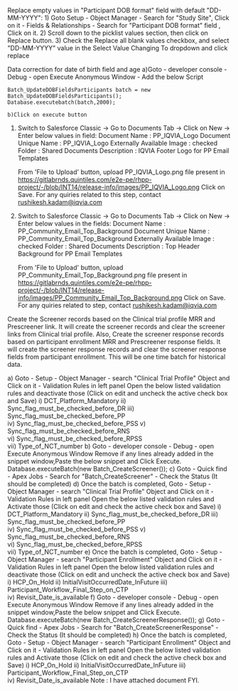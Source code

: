 Replace empty values in "Participant DOB format" field with default "DD-MM-YYYY": 1) Goto Setup - Object Manager - Search for "Study Site", Click on it - Fields & Relationships - Search for "Participant DOB format" field , Click on it. 2) Scroll down to the picklist values section, then click on Replace button. 3) Check the Replace all blank values checkbox, and select "DD-MM-YYYY" value in the Select Value Changing To dropdown and click replace

Data correction for date of birth field and age
a)Goto - developer console - Debug - open Execute Anonymous Window - Add the below Script

    Batch_UpdateDOBFieldsParticipants batch = new Batch_UpdateDOBFieldsParticipants();
    Database.executebatch(batch,2000);

    b)Click on execute button

1. Switch to Salesforce Classic -> Go to Documents Tab -> Click on New -> Enter below values in field:
   Document Name : PP_IQVIA_Logo
   Document Unique Name : PP_IQVIA_Logo
   Externally Available Image : checked
   Folder : Shared Documents
   Description : IQVIA Footer Logo for PP Email Templates

    From 'File to Upload' button, upload PP_IQVIA_Logo.png file present in
    https://gitlabrnds.quintiles.com/e2e-pe/rhpp-project/-/blob/INT14/release-info/images/PP_IQVIA_Logo.png
    Click on Save.
    For any quiries related to this step, contact rushikesh.kadam@iqvia.com

2. Switch to Salesforce Classic -> Go to Documents Tab -> Click on New -> Enter below values in the fields:
   Document Name : PP_Community_Email_Top_Background
   Document Unique Name : PP_Community_Email_Top_Background
   Externally Available Image : checked
   Folder : Shared Documents
   Description : Top Header Background for PP Email Templates

    From 'File to Upload' button, upload PP_Community_Email_Top_Background.png file present in
    https://gitlabrnds.quintiles.com/e2e-pe/rhpp-project/-/blob/INT14/release-info/images/PP_Community_Email_Top_Background.png
    Click on Save.
    For any quiries related to step, contact rushikesh.kadam@iqvia.com

Create the Screener records based on the Clinical trial profile MRR and Prescreener link. It will create the screener records and clear the screener links from Clinical trial profile. 
Also, Create the screener response records based on participant enrollment MRR and Prescreener response fields. It will create the screener response records and clear the screener response fields from participant enrollment. 
This will be one time batch for historical data.

a) Goto - Setup - Object Manager - search "Clinical Trial Profile" Object and Click on it - Validation Rules in left panel
    Open the below listed validation rules and deactivate those (Click on edit and uncheck the active check box and Save)
    i)   DCT_Platform_Mandatory
    ii)  Sync_flag_must_be_checked_before_DR
    iii) Sync_flag_must_be_checked_before_PP    
    iv)  Sync_flag_must_be_checked_before_PSS
    v)   Sync_flag_must_be_checked_before_RNS    
    vi)  Sync_flag_must_be_checked_before_RPSS    
    vii) Type_of_NCT_number
b) Goto - developer console - Debug - open Execute Anonymous Window
    Remove if any lines already added in the snippet window,Paste the below snippet and Click Execute.
    Database.executeBatch(new Batch_CreateScreener());
c) Goto - Quick find - Apex Jobs - Search for "Batch_CreateScreener" - Check the Status (It should be completed)
d) Once the batch is completed, Goto - Setup - Object Manager - search "Clinical Trial Profile" Object and Click on it - Validation Rules in left panel
    Open the below listed validation rules and Activate those (Click on edit and check the active check box and Save)
    i)   DCT_Platform_Mandatory
    ii)  Sync_flag_must_be_checked_before_DR
    iii) Sync_flag_must_be_checked_before_PP    
    iv)  Sync_flag_must_be_checked_before_PSS
    v)   Sync_flag_must_be_checked_before_RNS    
    vi)  Sync_flag_must_be_checked_before_RPSS    
    vii) Type_of_NCT_number
e) Once the batch is completed, Goto - Setup - Object Manager - search "Participant Enrollment" Object and Click on it - Validation Rules in left panel
    Open the below listed validation rules and deactivate those (Click on edit and uncheck the active check box and Save)
    i)   HCP_On_Hold
    ii)  InitialVisitOccurredDate_InFuture
    iii) Participant_Workflow_Final_Step_on_CTP    
    iv)  Revisit_Date_is_available
f) Goto - developer console - Debug - open Execute Anonymous Window
    Remove if any lines already added in the snippet window,Paste the below snippet and Click Execute.
    Database.executeBatch(new Batch_CreateScreenerResponse());
g) Goto - Quick find - Apex Jobs - Search for "Batch_CreateScreenerResponse" - Check the Status (It should be completed)
h) Once the batch is completed, Goto - Setup - Object Manager - search "Participant Enrollment" Object and Click on it - Validation Rules in left panel
    Open the below listed validation rules and Activate those (Click on edit and check the active check box and Save)
    i)   HCP_On_Hold
    ii)  InitialVisitOccurredDate_InFuture
    iii) Participant_Workflow_Final_Step_on_CTP    
    iv)  Revisit_Date_is_available
Note : I have attached document FYI. 